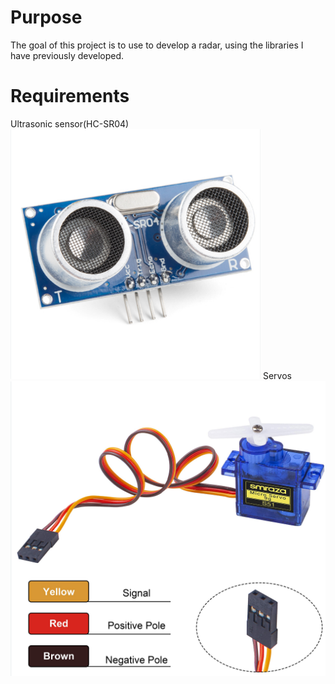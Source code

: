 # Purpose
The goal of this project is to use to develop a radar,
using the libraries I have previously developed.

# Requirements
Ultrasonic sensor(HC-SR04)
<img src="images/ultrasonic_sensor.png" width="400" height="400"/>
Servos
![](images/servo.png)
